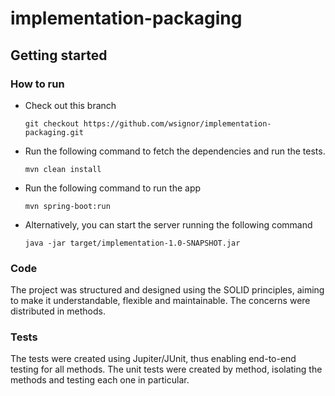 # implementation-packaging

## Getting started
### How to run

 - Check out this branch 
 
	`git checkout https://github.com/wsignor/implementation-packaging.git`

 - Run the following command to fetch the dependencies and run the tests.    

	`mvn clean install`

 - Run the following command to run the app

	`mvn spring-boot:run`


- Alternatively, you can start the server running the following command
 
	`java -jar target/implementation-1.0-SNAPSHOT.jar`



### Code
The project was structured and designed using the SOLID principles, aiming to make it understandable, flexible and maintainable. The concerns were distributed in methods.



### Tests
The tests were created using Jupiter/JUnit, thus enabling end-to-end testing for all methods. The unit tests were created by method, isolating the methods and testing each one in particular.
